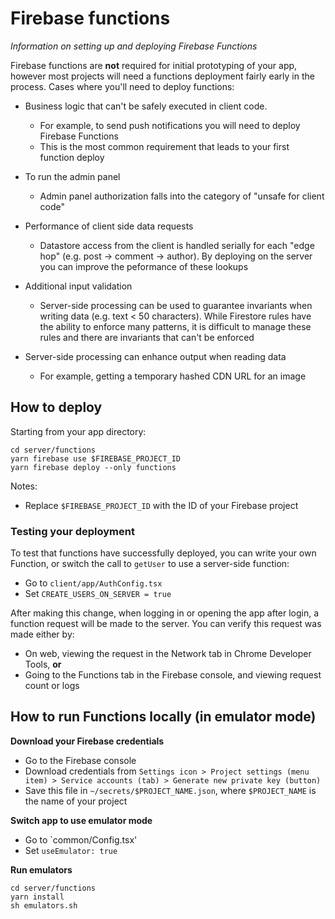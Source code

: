 # Firebase functions

_Information on setting up and deploying Firebase Functions_

Firebase functions are **not** required for initial prototyping of your app,
however most projects will need a functions deployment fairly early in the
process. Cases where you'll need to deploy functions:

- Business logic that can't be safely executed in client code.
  - For example, to send push notifications you will need to deploy Firebase
    Functions
  - This is the most common requirement that leads to your first function deploy
- To run the admin panel
  - Admin panel authorization falls into the category of "unsafe for client
    code"
- Performance of client side data requests
  - Datastore access from the client is handled serially for each "edge hop"
    (e.g. post -> comment -> author). By deploying on the server you can improve
    the peformance of these lookups
- Additional input validation
  - Server-side processing can be used to guarantee invariants when writing data
    (e.g. text < 50 characters). While Firestore rules have the ability to
    enforce many patterns, it is difficult to manage these rules and there are
    invariants that can't be enforced
- Server-side processing can enhance output when reading data

  - For example, getting a temporary hashed CDN URL for an image

## How to deploy

Starting from your app directory:

```
cd server/functions
yarn firebase use $FIREBASE_PROJECT_ID
yarn firebase deploy --only functions
```

Notes:

- Replace `$FIREBASE_PROJECT_ID` with the ID of your Firebase project

### Testing your deployment

To test that functions have successfully deployed, you can write your own
Function, or switch the call to `getUser` to use a server-side function:

- Go to `client/app/AuthConfig.tsx`
- Set `CREATE_USERS_ON_SERVER = true`

After making this change, when logging in or opening the app after login, a
function request will be made to the server. You can verify this request was
made either by:

- On web, viewing the request in the Network tab in Chrome Developer Tools,
  **or**
- Going to the Functions tab in the Firebase console, and viewing request count
  or logs

## How to run Functions locally (in emulator mode)

**Download your Firebase credentials**

- Go to the Firebase console
- Download credentials from
  `Settings icon > Project settings (menu item) > Service accounts (tab) > Generate new private key (button)`
- Save this file in `~/secrets/$PROJECT_NAME.json`, where `$PROJECT_NAME` is the
  name of your project

**Switch app to use emulator mode**

- Go to `common/Config.tsx'
- Set `useEmulator: true`

**Run emulators**

```
cd server/functions
yarn install
sh emulators.sh
```
